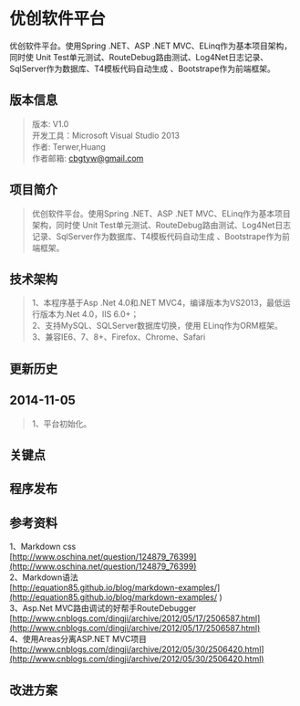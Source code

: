 ﻿优创软件平台
===========

优创软件平台。使用Spring .NET、ASP .NET MVC、ELinq作为基本项目架构，同时使
Unit Test单元测试、RouteDebug路由测试、Log4Net日志记录、SqlServer作为数据库、T4模板代码自动生成
、Bootstrape作为前端框架。

版本信息
-------
>版本: V1.0     
>开发工具：Microsoft Visual Studio 2013      
>作者: Terwer,Huang   
>作者邮箱: cbgtyw@gmail.com   

项目简介
-------
>优创软件平台。使用Spring .NET、ASP .NET MVC、ELinq作为基本项目架构，同时使
Unit Test单元测试、RouteDebug路由测试、Log4Net日志记录、SqlServer作为数据库、T4模板代码自动生成
、Bootstrape作为前端框架。


技术架构
------
>1、本程序基于Asp .Net 4.0和.NET MVC4，编译版本为VS2013，最低运行版本为.Net 4.0，IIS 6.0+；  
>2、支持MySQL、SQLServer数据库切换，使用 ELinq作为ORM框架。    
>3、兼容IE6、7、8+、Firefox、Chrome、Safari             

更新历史
-------
2014-11-05
----------
>1、平台初始化。

关键点
------


程序发布
-------


参考资料
-------
1、Markdown css   
[http://www.oschina.net/question/124879_76399](http://www.oschina.net/question/124879_76399)   
2、Markdown语法   
[http://equation85.github.io/blog/markdown-examples/](http://equation85.github.io/blog/markdown-examples/ )  
3、Asp.Net MVC路由调试的好帮手RouteDebugger   
[http://www.cnblogs.com/dingji/archive/2012/05/17/2506587.html](http://www.cnblogs.com/dingji/archive/2012/05/17/2506587.html)   
4、使用Areas分离ASP.NET MVC项目     
[http://www.cnblogs.com/dingji/archive/2012/05/30/2506420.html](http://www.cnblogs.com/dingji/archive/2012/05/30/2506420.html)     


改进方案
-------                                                                                                            





  
